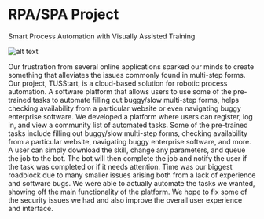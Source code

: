 # RPA/SPA Project
Smart Process Automation with Visually Assisted Training

![alt text](https://challengepost-s3-challengepost.netdna-ssl.com/photos/production/software_photos/000/693/434/datas/original.png)

Our frustration from several online applications sparked our minds to create something that alleviates the issues commonly found in multi-step forms. Our project, TUSStart, is a cloud-based solution for robotic process automation. A software platform that allows users to use some of the pre-trained tasks to automate filling out buggy/slow multi-step forms, helps checking availability from a particular website or even navigating buggy enterprise software. We developed a platform where users can register, log in, and view a community list of automated tasks. Some of the pre-trained tasks include filling out buggy/slow multi-step forms, checking availability from a particular website, navigating buggy enterprise software, and more. A user can simply download the skill, change any parameters, and queue the job to the bot. The bot will then complete the job and notify the user if the task was completed or if it needs attention. Time was our biggest roadblock due to many smaller issues arising both from a lack of experience and software bugs. We were able to actually automate the tasks we wanted, showing off the main functionality of the platform. We hope to fix some of the security issues we had and also improve the overall user experience and interface.
